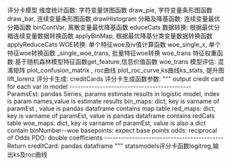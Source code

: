 评分卡模型
维度统计函数: 字符变量饼图函数 draw_pie, 字符变量条形图函数 draw_bar, 连续变量条形图函数 drawHistogram
分箱及降基函数: 连续变量最优分箱函数 binContVar, 离散变量最优降基函数 educeCats
数据转换: 根据最优分箱连续变量数据转换函数 applyBinMap, 根据最优降基分类变量数据转换函数 applyReduceCats
WOE转换:  单个特征woe及iv值计算函数 woe_single_x, 单个特征woe转换函数 _single_woe_trans, 批量特征woe转换 woe_trans
特征权重函数:基于随机森林模型特征函数get_feature,信息价值函数 woe_trans 
模型评估: 混淆矩阵 plot_confusion_matrix , roc曲线 plot_roc_curve,ks曲线ks_stats, 提升图lift_lorenz
评分卡生成: creditCards
评分卡生成函数参数: 
"""
   output credit card for each var in model
    --------------------------------------------
    ParamsEst: pandas Series, params estimate results in logistic model,
               index is param names,value is  estimate results
    bin_maps: dict, key is varname of paramEst , value is pandas dataframe contains map table
    red_maps: dict, key is varname of paramEst, value is pandas dataframe contains redCats table
    woe_maps: dict, key is varname of paramEst, value is also a dict contain binNumber--woe
    basepoints: expect base points
    odds: reciprocal of Odds
    PDO: double coefficients
    -------------------------------------------
    Return
    creditCard: pandas dataframe
"""
statsmodels评分卡函数logitreg,输出ks及roc曲线
